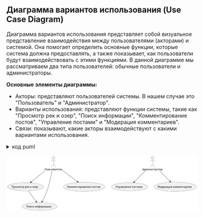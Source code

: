 ## Диаграмма вариантов использования (Use Case Diagram)

Диаграмма вариантов использования представляет собой визуальное представление взаимодействия между пользователями (акторами) и системой. Она помогает определить основные функции, которые система должна предоставлять, а также показывает, как пользователи будут взаимодействовать с этими функциями. В данной диаграмме мы рассматриваем два типа пользователей: обычные пользователи и администраторы.

**Основные элементы диаграммы:**
- Акторы: представляют пользователей системы. В нашем случае это "Пользователь" и "Администратор".
- Варианты использования: представляют функции системы, такие как "Просмотр рек и озер", "Поиск информации", "Комментирование постов", "Управление постами" и "Модерация комментариев".
- Связи: показывают, какие акторы взаимодействуют с какими вариантами использования.

<details>
<summary>код puml</summary>

```
@startuml
actor Пользователь
actor Администратор

Пользователь --> (Просмотр рек и озер)
Пользователь --> (Поиск информации)
Пользователь --> (Комментирование постов)
Администратор --> (Управление постами)
Администратор --> (Модерация комментариев)

(Просмотр рек и озер) --> (Поиск информации)
@enduml
```
</details>

![替代文本](../../out/lab3/project14-1965823945.wiki/puml/task01/Use%20Case%20Diagram/Use%20Case%20Diagram.png)